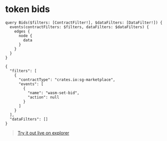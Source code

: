 # token bids

```
query Bids($filters: [ContractFilter!], $dataFilters: [DataFilter!]) {
  events(contractFilters: $filters, dataFilters: $dataFilters) {
    edges {
      node {
        data
      }
    }
  }
}
```

```
{
  "filters": [
    {
      "contractType": "crates.io:sg-marketplace",
      "events": [
        {
          "name": "wasm-set-bid",
          "action": null
        }
      ]
    }
  ],
  "dataFilters": []
}
```

> [Try it out live on explorer](https://studio.apollographql.com/sandbox/explorer?endpoint=https%3A%2F%2Fconstellations-api.mainnet.stargaze-apis.com%2Fgraphql&explorerURLState=N4IgJg9gxgrgtgUwHYBcQC4QEcYIE4CeABAEICWYAzgBQAkAZmQDYr6XpEDaAwhKngEMoKAGLNWeAIQBdADRFaYASgFiWbDpwAiy1ePwyAlEWAAdJESIIAbshQ0ofFIOFqJ7BY3V5K8pSrcNBX89b0pjMwtLKzAAcwRKE3No6KQIMAQkqJTLEOScgF98yyKo0oKQWRBrATwyAQAjJgSMEEjLUxAvd07NYqycok7HfiEUABUCAAcEXqGQKEFWSgA6Mgh0SliAWjhagGsEFCmmIVnK-o6QGztKOc5L6PbB6M6kAUQ5zoB3AUo4baUI7bBoUTqyR4pTpjdZIOZIGBMJiQoilQbSfpoohyfKdEKBHz3DFICpVSiLMhTNCYEAFIA)
